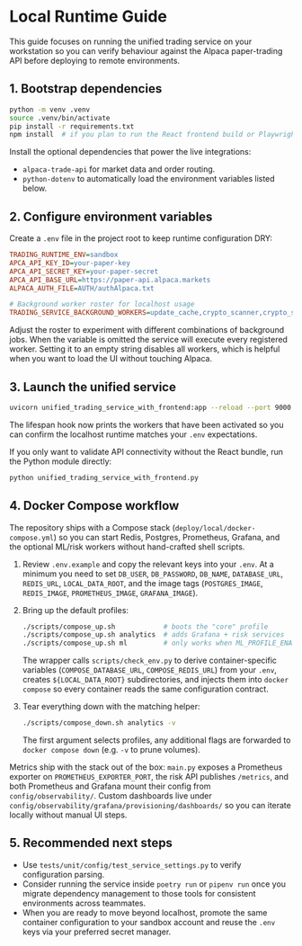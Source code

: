 # Local Runtime Guide

This guide focuses on running the unified trading service on your workstation so you can verify behaviour against the Alpaca paper-trading API before deploying to remote environments.

## 1. Bootstrap dependencies

```bash
python -m venv .venv
source .venv/bin/activate
pip install -r requirements.txt
npm install  # if you plan to run the React frontend build or Playwright tests
```

Install the optional dependencies that power the live integrations:

- `alpaca-trade-api` for market data and order routing.
- `python-dotenv` to automatically load the environment variables listed below.

## 2. Configure environment variables

Create a `.env` file in the project root to keep runtime configuration DRY:

```ini
TRADING_RUNTIME_ENV=sandbox
APCA_API_KEY_ID=your-paper-key
APCA_API_SECRET_KEY=your-paper-secret
APCA_API_BASE_URL=https://paper-api.alpaca.markets
ALPACA_AUTH_FILE=AUTH/authAlpaca.txt

# Background worker roster for localhost usage
TRADING_SERVICE_BACKGROUND_WORKERS=update_cache,crypto_scanner,crypto_scalping_trader
```

Adjust the roster to experiment with different combinations of background jobs. When the variable is omitted the service will execute every registered worker. Setting it to an empty string disables all workers, which is helpful when you want to load the UI without touching Alpaca.

## 3. Launch the unified service

```bash
uvicorn unified_trading_service_with_frontend:app --reload --port 9000
```

The lifespan hook now prints the workers that have been activated so you can confirm the localhost runtime matches your `.env` expectations.

If you only want to validate API connectivity without the React bundle, run the Python module directly:

```bash
python unified_trading_service_with_frontend.py
```

## 4. Docker Compose workflow

The repository ships with a Compose stack (`deploy/local/docker-compose.yml`) so you can start Redis, Postgres, Prometheus, Grafana, and the optional ML/risk workers without hand-crafted shell scripts.

1. Review `.env.example` and copy the relevant keys into your `.env`. At a minimum you need to set `DB_USER`, `DB_PASSWORD`, `DB_NAME`, `DATABASE_URL`, `REDIS_URL`, `LOCAL_DATA_ROOT`, and the image tags (`POSTGRES_IMAGE`, `REDIS_IMAGE`, `PROMETHEUS_IMAGE`, `GRAFANA_IMAGE`).
2. Bring up the default profiles:

   ```bash
   ./scripts/compose_up.sh            # boots the "core" profile
   ./scripts/compose_up.sh analytics  # adds Grafana + risk services
   ./scripts/compose_up.sh ml         # only works when ML_PROFILE_ENABLED=true
   ```

   The wrapper calls `scripts/check_env.py` to derive container-specific variables (`COMPOSE_DATABASE_URL`, `COMPOSE_REDIS_URL`) from your `.env`, creates `${LOCAL_DATA_ROOT}` subdirectories, and injects them into `docker compose` so every container reads the same configuration contract.

3. Tear everything down with the matching helper:

   ```bash
   ./scripts/compose_down.sh analytics -v
   ```

   The first argument selects profiles, any additional flags are forwarded to `docker compose down` (e.g. `-v` to prune volumes).

Metrics ship with the stack out of the box: `main.py` exposes a Prometheus exporter on `PROMETHEUS_EXPORTER_PORT`, the risk API publishes `/metrics`, and both Prometheus and Grafana mount their config from `config/observability/`. Custom dashboards live under `config/observability/grafana/provisioning/dashboards/` so you can iterate locally without manual UI steps.

## 5. Recommended next steps

- Use `tests/unit/config/test_service_settings.py` to verify configuration parsing.
- Consider running the service inside `poetry run` or `pipenv run` once you migrate dependency management to those tools for consistent environments across teammates.
- When you are ready to move beyond localhost, promote the same container configuration to your sandbox account and reuse the `.env` keys via your preferred secret manager.
